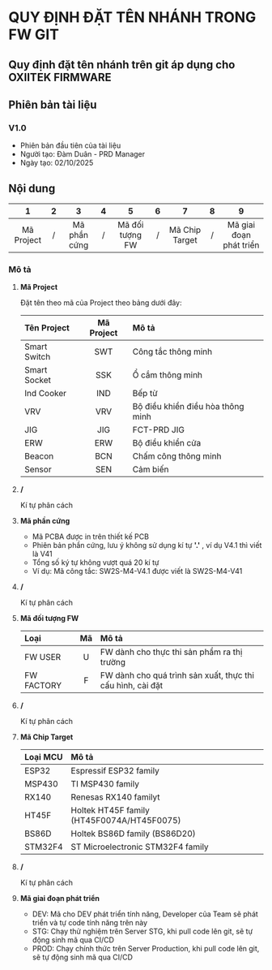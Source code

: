 # QUY ĐỊNH ĐẶT TÊN NHÁNH TRONG FW GIT
Quy định đặt tên nhánh trên git áp dụng cho OXIITEK FIRMWARE
---

## Phiên bản tài liệu
### V1.0
- Phiên bản đầu tiên của tài liệu
- Người tạo: Đàm Duân - PRD Manager
- Ngày tạo: 02/10/2025

## Nội dung

| 1             | 2 | 3             | 4 | 5                 | 6 | 7                 | 8 | 9                         |
|:-------------:|:-:|:-------------:|:-:|:-----------------:|:-:|:-----------------:|:-:|:-------------------------:|
| Mã Project    | / | Mã phần cứng  | / | Mã đối tượng FW   | / | Mã Chip Target    | / | Mã giai đoạn phát triển   |

### Mô tả
1. **Mã Project**

    Đặt tên theo mã của Project theo bảng dưới đây:

    |Tên Project    |Mã Project |Mô tả                              |
    |:--------------|:---------:|:----------------------------------|
    |Smart Switch   |SWT        |Công tắc thông minh                |
    |Smart Socket   |SSK        |Ổ cắm thông minh                   | 
    |Ind Cooker     |IND        |Bếp từ                             |       
    |VRV            |VRV        |Bộ điều khiển điều hòa thông minh  |
    |JIG            |JIG        |FCT-PRD JIG                        |   
    |ERW            |ERW        |Bộ điều khiển cửa                  | 
    |Beacon         |BCN        |Chấm công thông minh               | 
    |Sensor         |SEN        |Cảm biến                           | 

2. **/** 

    Kí tự phân cách

3. **Mã phần cứng**
    - Mã PCBA được in trên thiết kế PCB
    - Phiên bản phần cứng, lưu ý không sử dụng kí tự **'.'** , ví dụ V4.1 thì viết là V41
    - Tổng số ký tự không vượt quá 20 kí tự
    - Ví dụ: Mã công tắc: SW2S-M4-V4.1 được viết là SW2S-M4-V41

4. **/** 

    Kí tự phân cách

5. **Mã đối tượng FW**

    | Loại          | Mã |Mô tả                                                                  |
    |:--------------|:--:|:--------------------------------------------------------------|
    |FW USER        | U  |FW dành cho thực thi sản phẩm ra thị trường                   |
    |FW FACTORY     | F  |FW dành cho quá trình sản xuất, thực thi cấu hình, cài đặt    | 

6. **/** 

    Kí tự phân cách

7. **Mã Chip Target**

    | Loại MCU  |Mô tả                                          |
    |:----------|:----------------------------------------------|
    |ESP32      | Espressif ESP32 family                        |
    |MSP430     | TI MSP430 family                              | 
    |RX140      | Renesas RX140 familyt                         |       
    |HT45F      | Holtek HT45F family (HT45F0074A/HT45F0075)    |
    |BS86D      | Holtek BS86D family (BS86D20)                 |   
    |STM32F4    | ST Microelectronic STM32F4 family             | 

8. **/** 

    Kí tự phân cách

9. **Mã giai đoạn phát triển**

    - DEV: Mã cho DEV phát triển tính năng, Developer của Team sẽ phát triển và tự code tính năng trên này
    - STG: Chạy thử nghiệm trên Server STG, khi pull code lên git, sẽ tự động sinh mã qua CI/CD
    - PROD: Chạy chính thức trên Server Production, khi pull code lên git, sẽ tự động sinh mã qua CI/CD